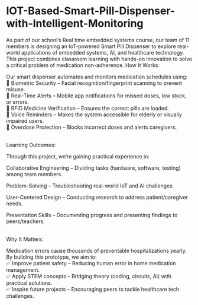 # IOT-Based-Smart-Pill-Dispenser-with-Intelligent-Monitoring
As part of our school’s Real time embedded systems course, our team of 11 members is designing an IoT-powered Smart Pill Dispenser to explore real-world applications of embedded systems, AI, and healthcare technology. This project combines classroom learning with hands-on innovation to solve a critical problem of medication non-adherence.
How It Works:

Our smart dispenser automates and monitors medication schedules using:
<br>
🔹 Biometric Security – Facial recognition/fingerprint scanning to prevent misuse.<br>
🔹 Real-Time Alerts – Mobile app notifications for missed doses, low stock, or errors.<br>
🔹 RFID Medicine Verification – Ensures the correct pills are loaded.<br>
🔹 Voice Reminders – Makes the system accessible for elderly or visually impaired users.<br>
🔹 Overdose Protection – Blocks incorrect doses and alerts caregivers.<br>

<br>
Learning Outcomes:

Through this project, we’re gaining practical experience in: <br>

Collaborative Engineering – Dividing tasks (hardware, software, testing) among team members.<br>

Problem-Solving – Troubleshooting real-world IoT and AI challenges.<br>

User-Centered Design – Conducting research to address patient/caregiver needs.<br>

Presentation Skills – Documenting progress and presenting findings to peers/teachers. <br><br>

Why It Matters:

Medication errors cause thousands of preventable hospitalizations yearly. By building this prototype, we aim to:<br>
✅ Improve patient safety – Reducing human error in home medication management.<br>
✅ Apply STEM concepts – Bridging theory (coding, circuits, AI) with practical solutions.<br>
✅ Inspire future projects – Encouraging peers to tackle healthcare tech challenges.<br>

